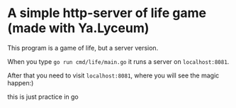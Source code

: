 # A simple http-server of life game (made with Ya.Lyceum)

This program is a game of life, but a server version.

When you type `go run cmd/life/main.go` it runs a server on `localhost:8081`.

After that you need to visit `localhost:8081`, where you will see the magic happen:)

this is just practice in go
